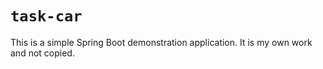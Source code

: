 # `task-car`

This is a simple Spring Boot demonstration application. It is my own work and not copied.
